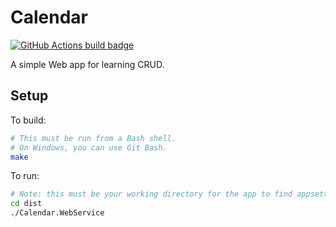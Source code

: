 # Calendar

[![GitHub Actions build badge](https://github.com/brcrista/Calendar/workflows/CI/badge.svg)](https://github.com/brcrista/Calendar/actions?query=workflow%3ACI)

A simple Web app for learning CRUD.

## Setup

To build:

```bash
# This must be run from a Bash shell.
# On Windows, you can use Git Bash.
make
```

To run:

```bash
# Note: this must be your working directory for the app to find appsettings.json
cd dist
./Calendar.WebService
```